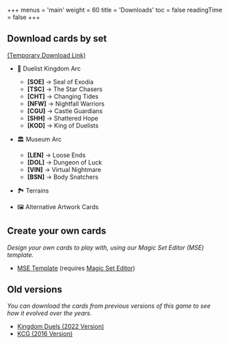 +++
menus = 'main'
weight = 60
title = 'Downloads'
toc = false
readingTime = false
+++

## Download cards by set

[(Temporary Download Link)](https://drive.google.com/drive/folders/1DjpOGiYT_VjMQnTEr3nBwLHyYe8wF4A8)

- 🏰 Duelist Kingdom Arc
    - **[SOE]** → Seal of Exodia
    - **[TSC]** → The Star Chasers
    - **[CHT]** → Changing Tides
    - **[NFW]** → Nightfall Warriors
    - **[CGU]** → Castle Guardians
    - **[SHH]** → Shattered Hope
    - **[KOD]** → King of Duelists

- 🏛️ Museum Arc
    - **[LEN]** → Loose Ends
    - **[DOL]** → Dungeon of Luck
    - **[VIN]** → Virtual Nightmare
    - **[BSN]** → Body Snatchers

- 🏞️ Terrains

- 🖼️ Alternative Artwork Cards

## Create your own cards

*Design your own cards to play with, using our Magic Set Editor (MSE) template.*

- [MSE Template](https://drive.google.com/file/d/1RcNRZfQf2CNvd3HtmutTU2t16lQxkLBx/view?usp=drive_link) (requires [Magic Set Editor](https://magicseteditor.boards.net/))

## Old versions

*You can download the cards from previous versions of this game to see how it evolved over the years.*

- [Kingdom Duels (2022 Version)](https://drive.google.com/drive/folders/1-ZT--E50W_yzyyNtEywZUje33fIS_zoM)
- [KCG (2016 Version)](https://drive.google.com/drive/folders/1CYapJYlAR-obHRjBixno5oEMXigOTMF7)
